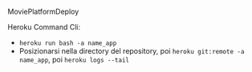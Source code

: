 MoviePlatformDeploy

Heroku Command Cli:
- `heroku run bash -a name_app` 
- Posizionarsi nella directory del repository, poi `heroku git:remote -a name_app`,  poi `heroku logs --tail`  
